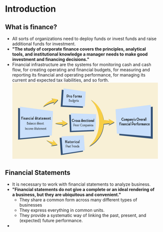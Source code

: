 # Introduction

## What is finance?

- All sorts of organizations need to deploy funds or invest funds and raise additional funds for investment.
- **"The study of corporate finance covers the principles, analytical tools, and institutional knowledge a manager needs to make good investment and financing decisions."**
- Financial infrastructure are the systems for monitoring cash and cash flow, for creating operating and financial budgets, for measuring and reporting its financial and operating performance, for managing its current and expected tax liabilities, and so forth.
![Finance Introduction](./finance_intro.png)

## Financial Statements

- It is necessary to work with financial statements to analyze business.
- **"Financial statements do not give a complete or an ideal rendering of a business, but they are ubiquitous and convenient."**
  - They share a common form across many different types of businesses
  - They express everything in common units.
  - They provide a systematic way of linking the past, present, and (expected) future performance.
- 